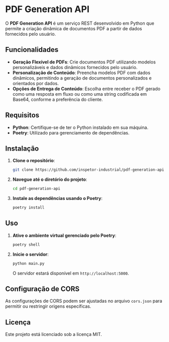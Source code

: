 # PDF Generation API

O **PDF Generation API** é um serviço REST desenvolvido em Python que permite a criação dinâmica de documentos PDF a partir de dados fornecidos pelo usuário.

## Funcionalidades

- **Geração Flexível de PDFs**: Crie documentos PDF utilizando modelos personalizáveis e dados dinâmicos fornecidos pelo usuário.
- **Personalização de Conteúdo**: Preencha modelos PDF com dados dinâmicos, permitindo a geração de documentos personalizados e orientados por dados.
- **Opções de Entrega de Conteúdo**: Escolha entre receber o PDF gerado como uma resposta em fluxo ou como uma string codificada em Base64, conforme a preferência do cliente.

## Requisitos

- **Python**: Certifique-se de ter o Python instalado em sua máquina.
- **Poetry**: Utilizado para gerenciamento de dependências.

## Instalação

1. **Clone o repositório**:

   ```bash
   git clone https://github.com/inspetor-industrial/pdf-generation-api.git
   ```

2. **Navegue até o diretório do projeto**:

   ```bash
   cd pdf-generation-api
   ```

3. **Instale as dependências usando o Poetry**:

   ```bash
   poetry install
   ```

## Uso

1. **Ative o ambiente virtual gerenciado pelo Poetry**:

   ```bash
   poetry shell
   ```

2. **Inicie o servidor**:

   ```bash
   python main.py
   ```

   O servidor estará disponível em `http://localhost:5000`.

## Configuração de CORS

As configurações de CORS podem ser ajustadas no arquivo `cors.json` para permitir ou restringir origens específicas.

## Licença

Este projeto está licenciado sob a licença MIT.
